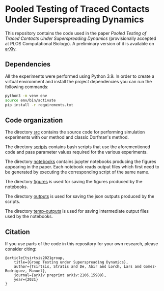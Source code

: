 # Pooled Testing of Traced Contacts Under Superspreading Dynamics

This repository contains the code used in the paper *Pooled Testing of Traced Contacts Under Superspreading Dynamics* (provisionally accepted at PLOS Computational Biology). A preliminary version of it is available on [arXiv](https://arxiv.org/abs/2106.15988).

## Dependencies

All the experiments were performed using Python 3.9. In order to create a virtual environment and install the project dependencies you can run the following commands:

```bash
python3 -m venv env
source env/bin/activate
pip install -r requirements.txt
```

## Code organization

The directory [src](src/) contains the source code for performing simulation experiments with our method and classic Dorfman's method.

The directory [scripts](scripts/) contains bash scripts that use the aforementioned code and pass parameter values required for the various experiments.

The directory [notebooks](notebooks/) contains jupyter notebooks producing the figures appearing in the paper. Each notebook reads output files which first need to be generated by executing the corresponding script of the same name.

The directory [figures](figures/) is used for saving the figures produced by the notebooks.

The directory [outputs](outputs/) is used for saving the json outputs produced by the scripts.

The directory [temp-outputs](temp-outputs/) is used for saving intermediate output files used by the notebooks.

## Citation

If you use parts of the code in this repository for your own research, please consider citing:

    @article{tsirtsis2021group,
        title={Group Testing under Superspreading Dynamics},
        author={Tsirtsis, Stratis and De, Abir and Lorch, Lars and Gomez-Rodriguez, Manuel},
        journal={arXiv preprint arXiv:2106.15988},
        year={2021}
    }
